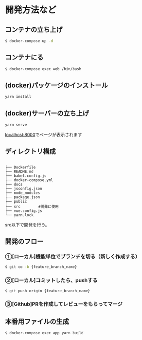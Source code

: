 # 開発方法など

## コンテナの立ち上げ

```bash
$ docker-compose up -d
```

## コンテナにる
```bash
$ docker-compose exec web /bin/bash
```

## (docker)パッケージのインストール
```bash
yarn install
```

## (docker)サーバーの立ち上げ
```bash
yarn serve
```

[localhost:8000](http://localhost:8000/)でページが表示されます

## ディレクトリ構成

```

├── Dockerfile
├── README.md
├── babel.config.js
├── docker-compose.yml
├── docs
├── jsconfig.json
├── node_modules
├── package.json
├── public
├── src　　　　　#開発に使用
├── vue.config.js
└── yarn.lock
```
src以下で開発を行う。

## 開発のフロー

### ①[ローカル]機能単位でブランチを切る（新しく作成する）
```sh
$ git co -b {feature_branch_name}
```

### ②[ローカル]コミットしたら、pushする
```sh
$ git push origin {feature_branch_name}
```
### ③[Github]PRを作成してレビューをもらってマージ

## 本番用ファイルの生成
```sh
$ docker-compose exec app yarn build
```








